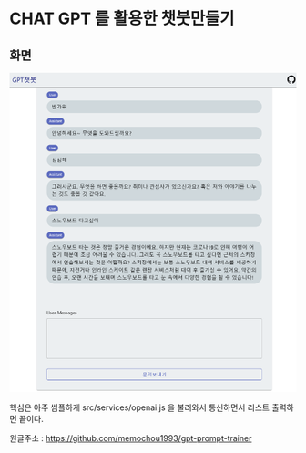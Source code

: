 # CHAT GPT 를 활용한 챗붓만들기

## 화면

![manual](demo/chatbot2.png)

핵심은 아주 씸플하게 src/services/openai.js 을 불러와서 통신하면서 리스트 출력하면 끝이다.

원글주소 : https://github.com/memochou1993/gpt-prompt-trainer

